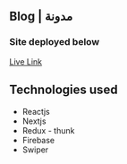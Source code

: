 ## Blog | مدونة
### Site deployed below
[Live Link]('https://madona.netlify.app')

## Technologies used
- Reactjs
- Nextjs
- Redux - thunk
- Firebase
- Swiper